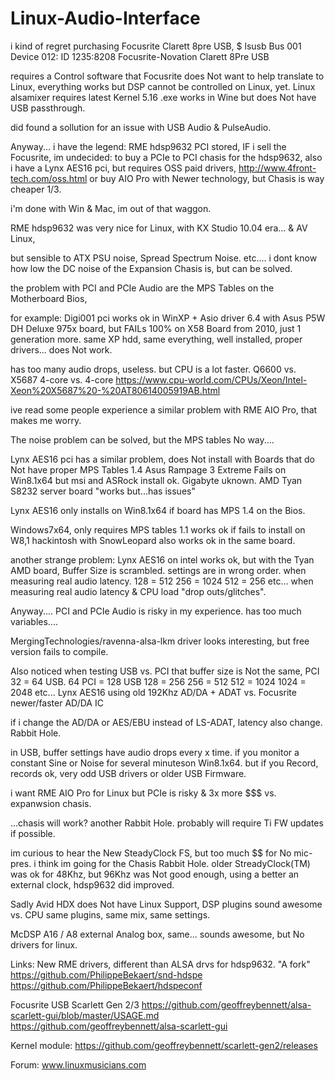 # Linux-Audio-Interface

i kind of regret purchasing Focusrite Clarett 8pre USB,
$ lsusb
Bus 001 Device 012: ID 1235:8208 Focusrite-Novation Clarett 8Pre USB

requires a Control software that Focusrite does Not want to help translate to Linux,
everything works but DSP cannot be controlled on Linux, yet.
Linux alsamixer requires latest Kernel 5.16
.exe works in Wine but does Not have USB passthrough.

did found a sollution for an issue with USB Audio & PulseAudio.

Anyway... i have the legend: RME hdsp9632 PCI stored,
IF i sell the Focusrite, 
im undecided:
to buy a PCIe to PCI chasis for the hdsp9632, 
also i have a Lynx AES16 pci, but requires OSS paid drivers,
http://www.4front-tech.com/oss.html
or buy AIO Pro with Newer technology, but Chasis is way cheaper 1/3.

i'm done with Win & Mac, im out of that waggon.

RME hdsp9632 was very nice for Linux,
with KX Studio 10.04 era... & AV Linux,

but sensible to ATX PSU noise, Spread Spectrum Noise. etc....
i dont know how low the DC noise of the Expansion Chasis is, but can be solved.

the problem with PCI and PCIe Audio
are the MPS Tables on the Motherboard Bios,

for example: 
Digi001 pci works ok in WinXP + Asio driver 6.4
with Asus P5W DH Deluxe 975x board,
but FAILs 100% on X58 Board from 2010, just 1 generation more.
same XP hdd, same everything, well installed, proper drivers... does Not work.
 
has too many audio drops, useless. 
but CPU is a lot faster.
Q6600 vs. X5687
4-core vs. 4-core
https://www.cpu-world.com/CPUs/Xeon/Intel-Xeon%20X5687%20-%20AT80614005919AB.html

ive read some people experience a similar problem with RME AIO Pro,
that makes me worry.

The noise problem can be solved, but the MPS tables No way....

Lynx AES16 pci has a similar problem,
does Not install with Boards that do Not have proper MPS Tables 1.4
Asus Rampage 3 Extreme Fails on Win8.1x64
but msi and ASRock install ok.
Gigabyte uknown.
AMD Tyan S8232 server board "works but...has issues"

Lynx AES16 only installs on Win8.1x64 if board has MPS 1.4 on the Bios.

Windows7x64, only requires MPS tables 1.1
works ok if fails to install on W8,1
hackintosh with SnowLeopard also works ok in the same board.

another strange problem:
Lynx AES16 on intel works ok, 
but with the Tyan AMD board, Buffer Size is scrambled.
settings are in wrong order.
when measuring real audio latency.
128 = 512
256 = 1024
512 = 256 
etc...
when measuring real audio latency & CPU load "drop outs/glitches".

Anyway....
PCI and PCIe Audio is risky in my experience.
has too much variables....

MergingTechnologies/ravenna-alsa-lkm driver looks interesting, but free version fails to compile.

Also noticed when testing USB vs. PCI
that buffer size is Not the same,
PCI 32 = 64 USB.
64 PCI = 128 USB
128 = 256
256 = 512
512 = 1024
1024 = 2048
etc...
Lynx AES16 using old 192Khz AD/DA + ADAT
vs.
Focusrite newer/faster AD/DA IC

if i change the AD/DA or AES/EBU instead of LS-ADAT, 
latency also change.
Rabbit Hole.

in USB, buffer settings have audio drops every x time.
if you monitor a constant Sine or Noise for several minuteson Win8.1x64.
but if you Record, records ok, very odd USB drivers or older USB Firmware.

i want RME AIO Pro for Linux but PCIe is risky & 3x more $$$ vs. expanwsion chasis.

...chasis will work?
another Rabbit Hole.
probably will require Ti FW updates if possible.

im curious to hear the New SteadyClock FS, but too much $$ for No mic-pres.
i think im going for the Chasis Rabbit Hole.
older StreadyClock(TM) was ok for 48Khz, but 96Khz was Not good enough, using a better an external clock, hdsp9632 did improved.

Sadly Avid HDX does Not have Linux Support,
DSP plugins sound awesome vs. CPU 
same plugins, same mix, same settings.

McDSP A16 / A8 external Analog box, same...
sounds awesome, but No drivers for linux.

Links:
New RME drivers, different than ALSA drvs for hdsp9632. "A fork"
https://github.com/PhilippeBekaert/snd-hdspe
https://github.com/PhilippeBekaert/hdspeconf

Focusrite USB Scarlett Gen 2/3
https://github.com/geoffreybennett/alsa-scarlett-gui/blob/master/USAGE.md
https://github.com/geoffreybennett/alsa-scarlett-gui

Kernel module:
https://github.com/geoffreybennett/scarlett-gen2/releases

Forum:
www.linuxmusicians.com
